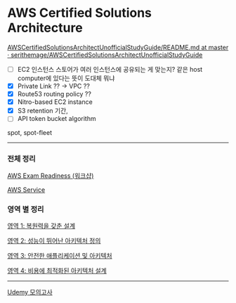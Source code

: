# AWS Certified Solutions Architecture

[AWSCertifiedSolutionsArchitectUnofficialStudyGuide/README.md at master · serithemage/AWSCertifiedSolutionsArchitectUnofficialStudyGuide](https://github.com/serithemage/AWSCertifiedSolutionsArchitectUnofficialStudyGuide/blob/master/README.md)

- [ ]  EC2 인스턴스 스토어가 여러 인스턴스에 공유되는 게 맞는지? 같은 host computer에 있다는 뜻이 도대체 뭐냐
- [x]  Private Link ?? → VPC ??
- [x]  Route53 routing policy ??
- [x]  Nitro-based EC2 instance
- [x]  S3 retention 기간,
- [ ]  API token bucket algorithm

spot, spot-fleet

---

### 전체 정리

[AWS Exam Readiness (워크샵)](https://www.notion.so/AWS-Exam-Readiness-a09865a48f334229b6a235c081a23f6e)

[AWS Service](https://www.notion.so/AWS-Service-d9b871590f6248af933993c833db31e1)

### 영역 별 정리

[영역 1: 복원력을 갖춘 설계](https://www.notion.so/1-c84814e911564ca2bbd45e827a2652ec)

[영역 2: 성능이 뛰어난 아키텍처 정의](https://www.notion.so/2-3829ded205aa48698d8e06792163331f)

[영역 3: 안전한 애플리케이션 및 아키텍처](https://www.notion.so/3-07943683920042c38bdac2ee8ae28bd2)

[영역 4: 비용에 최적화된 아키텍처 설계](https://www.notion.so/4-e22a40c12b854e7ba5cbbb8116daef33)

---

[Udemy 모의고사](https://www.notion.so/f6b9c6531b4a4b2888d230d898dc79ed)
